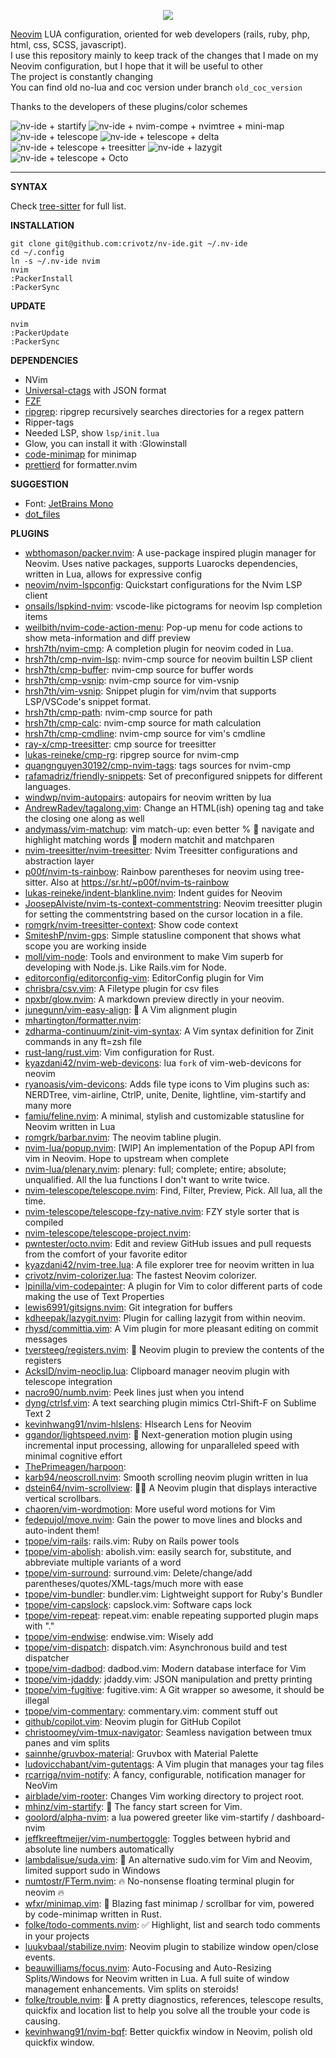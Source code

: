 <p align="center">
  <img src="https://raw.githubusercontent.com/crivotz/nv-ide/master/screenshots/NV-IDE.svg?raw=true"/>
</p>

[Neovim](https://neovim.io/) LUA configuration, oriented for web developers (rails, ruby, php, html, css, SCSS, javascript).  
I use this repository mainly to keep track of the changes that I made on my Neovim configuration, but I hope that it will be useful to other  
The project is constantly changing  
You can find old no-lua and coc version under branch `old_coc_version`

Thanks to the developers of these plugins/color schemes

![nv-ide + startify](https://raw.githubusercontent.com/crivotz/nv-ide/master/screenshots/nv-ide_screenshot_0.png)
![nv-ide + nvim-compe + nvimtree + mini-map ](https://raw.githubusercontent.com/crivotz/nv-ide/master/screenshots/nv-ide_screenshot_1.png)
![nv-ide + telescope ](https://raw.githubusercontent.com/crivotz/nv-ide/master/screenshots/nv-ide_screenshot_2.png)
![nv-ide + telescope + delta ](https://raw.githubusercontent.com/crivotz/nv-ide/master/screenshots/nv-ide_screenshot_3.png)
![nv-ide + telescope + treesitter ](https://raw.githubusercontent.com/crivotz/nv-ide/master/screenshots/nv-ide_screenshot_4.png)
![nv-ide + lazygit ](https://raw.githubusercontent.com/crivotz/nv-ide/master/screenshots/nv-ide_screenshot_5.png)
![nv-ide + telescope + Octo ](https://raw.githubusercontent.com/crivotz/nv-ide/master/screenshots/nv-ide_screenshot_6.png)

---

**SYNTAX**

Check [tree-sitter](https://github.com/tree-sitter/tree-sitter) for full list.  

**INSTALLATION**
```console
git clone git@github.com:crivotz/nv-ide.git ~/.nv-ide
cd ~/.config
ln -s ~/.nv-ide nvim
nvim
:PackerInstall
:PackerSync
```
**UPDATE**
```console
nvim
:PackerUpdate
:PackerSync
```
**DEPENDENCIES**

* NVim
* [Universal-ctags](https://github.com/universal-ctags/ctags) with JSON format
* [FZF](https://github.com/junegunn/fzf)
* [ripgrep](https://github.com/BurntSushi/ripgrep): ripgrep recursively searches directories for a regex pattern  
* Ripper-tags
* Needed LSP, show `lsp/init.lua`
* Glow, you can install it with :Glowinstall
* [code-minimap](https://github.com/wfxr/code-minimap) for minimap  
* [prettierd](https://github.com/fsouza/prettierd) for formatter.nvim  

**SUGGESTION**

* Font: [JetBrains Mono](https://www.jetbrains.com/lp/mono/)
* [dot_files](https://github.com/crivotz/dot_files)

**PLUGINS**  

* [wbthomason/packer.nvim](https://github.com/wbthomason/packer.nvim): A use-package inspired plugin manager for Neovim. Uses native packages, supports Luarocks dependencies, written in Lua, allows for expressive config  
* [neovim/nvim-lspconfig](https://github.com/neovim/nvim-lspconfig): Quickstart configurations for the Nvim LSP client  
* [onsails/lspkind-nvim](https://github.com/onsails/lspkind-nvim): vscode-like pictograms for neovim lsp completion items  
* [weilbith/nvim-code-action-menu](https://github.com/weilbith/nvim-code-action-menu): Pop-up menu for code actions to show meta-information and diff preview  
* [hrsh7th/nvim-cmp](https://github.com/hrsh7th/nvim-cmp): A completion plugin for neovim coded in Lua.  
* [hrsh7th/cmp-nvim-lsp](https://github.com/hrsh7th/cmp-nvim-lsp): nvim-cmp source for neovim builtin LSP client  
* [hrsh7th/cmp-buffer](https://github.com/hrsh7th/cmp-buffer): nvim-cmp source for buffer words  
* [hrsh7th/cmp-vsnip](https://github.com/hrsh7th/cmp-vsnip): nvim-cmp source for vim-vsnip  
* [hrsh7th/vim-vsnip](https://github.com/hrsh7th/vim-vsnip): Snippet plugin for vim/nvim that supports LSP/VSCode's snippet format.  
* [hrsh7th/cmp-path](https://github.com/hrsh7th/cmp-path): nvim-cmp source for path  
* [hrsh7th/cmp-calc](https://github.com/hrsh7th/cmp-calc): nvim-cmp source for math calculation  
* [hrsh7th/cmp-cmdline](https://github.com/hrsh7th/cmp-cmdline): nvim-cmp source for vim's cmdline  
* [ray-x/cmp-treesitter](https://github.com/ray-x/cmp-treesitter): cmp source for treesitter  
* [lukas-reineke/cmp-rg](https://github.com/lukas-reineke/cmp-rg): ripgrep source for nvim-cmp  
* [quangnguyen30192/cmp-nvim-tags](https://github.com/quangnguyen30192/cmp-nvim-tags): tags sources for nvim-cmp  
* [rafamadriz/friendly-snippets](https://github.com/rafamadriz/friendly-snippets): Set of preconfigured snippets for different languages.  
* [windwp/nvim-autopairs](https://github.com/windwp/nvim-autopairs): autopairs for neovim written by lua  
* [AndrewRadev/tagalong.vim](https://github.com/AndrewRadev/tagalong.vim): Change an HTML(ish) opening tag and take the closing one along as well  
* [andymass/vim-matchup](https://github.com/andymass/vim-matchup): vim match-up: even better % 👊 navigate and highlight matching words 👊 modern matchit and matchparen  
* [nvim-treesitter/nvim-treesitter](https://github.com/nvim-treesitter/nvim-treesitter): Nvim Treesitter configurations and abstraction layer  
* [p00f/nvim-ts-rainbow](https://github.com/p00f/nvim-ts-rainbow): Rainbow parentheses for neovim using tree-sitter. Also at https://sr.ht/~p00f/nvim-ts-rainbow  
* [lukas-reineke/indent-blankline.nvim](https://github.com/lukas-reineke/indent-blankline.nvim): Indent guides for Neovim  
* [JoosepAlviste/nvim-ts-context-commentstring](https://github.com/JoosepAlviste/nvim-ts-context-commentstring): Neovim treesitter plugin for setting the commentstring based on the cursor location in a file.  
* [romgrk/nvim-treesitter-context](https://github.com/romgrk/nvim-treesitter-context): Show code context  
* [SmiteshP/nvim-gps](https://github.com/SmiteshP/nvim-gps): Simple statusline component that shows what scope you are working inside  
* [moll/vim-node](https://github.com/moll/vim-node): Tools and environment to make Vim superb for developing with Node.js. Like Rails.vim for Node.  
* [editorconfig/editorconfig-vim](https://github.com/editorconfig/editorconfig-vim): EditorConfig plugin for Vim  
* [chrisbra/csv.vim](https://github.com/chrisbra/csv.vim): A Filetype plugin for csv files  
* [npxbr/glow.nvim](https://github.com/npxbr/glow.nvim): A markdown preview directly in your neovim.  
* [junegunn/vim-easy-align](https://github.com/junegunn/vim-easy-align): 🌻 A Vim alignment plugin  
* [mhartington/formatter.nvim](https://github.com/mhartington/formatter.nvim):   
* [zdharma-continuum/zinit-vim-syntax](https://github.com/zdharma-continuum/zinit-vim-syntax): A Vim syntax definition for Zinit commands in any ft=zsh file  
* [rust-lang/rust.vim](https://github.com/rust-lang/rust.vim): Vim configuration for Rust.  
* [kyazdani42/nvim-web-devicons](https://github.com/kyazdani42/nvim-web-devicons): lua `fork` of vim-web-devicons for neovim  
* [ryanoasis/vim-devicons](https://github.com/ryanoasis/vim-devicons): Adds file type icons to Vim plugins such as: NERDTree, vim-airline, CtrlP, unite, Denite, lightline, vim-startify and many more  
* [famiu/feline.nvim](https://github.com/famiu/feline.nvim): A minimal, stylish and customizable statusline for Neovim written in Lua  
* [romgrk/barbar.nvim](https://github.com/romgrk/barbar.nvim): The neovim tabline plugin.  
* [nvim-lua/popup.nvim](https://github.com/nvim-lua/popup.nvim): [WIP] An implementation of the Popup API from vim in Neovim. Hope to upstream when complete  
* [nvim-lua/plenary.nvim](https://github.com/nvim-lua/plenary.nvim): plenary: full; complete; entire; absolute; unqualified. All the lua functions I don't want to write twice.  
* [nvim-telescope/telescope.nvim](https://github.com/nvim-telescope/telescope.nvim): Find, Filter, Preview, Pick. All lua, all the time.  
* [nvim-telescope/telescope-fzy-native.nvim](https://github.com/nvim-telescope/telescope-fzy-native.nvim): FZY style sorter that is compiled  
* [nvim-telescope/telescope-project.nvim](https://github.com/nvim-telescope/telescope-project.nvim):   
* [pwntester/octo.nvim](https://github.com/pwntester/octo.nvim): Edit and review GitHub issues and pull requests from the comfort of your favorite editor  
* [kyazdani42/nvim-tree.lua](https://github.com/kyazdani42/nvim-tree.lua): A file explorer tree for neovim written in lua  
* [crivotz/nvim-colorizer.lua](https://github.com/crivotz/nvim-colorizer.lua): The fastest Neovim colorizer.  
* [lpinilla/vim-codepainter](https://github.com/lpinilla/vim-codepainter): A plugin for Vim to color different parts of code making the use of Text Properties  
* [lewis6991/gitsigns.nvim](https://github.com/lewis6991/gitsigns.nvim): Git integration for buffers  
* [kdheepak/lazygit.nvim](https://github.com/kdheepak/lazygit.nvim): Plugin for calling lazygit from within neovim.  
* [rhysd/committia.vim](https://github.com/rhysd/committia.vim): A Vim plugin for more pleasant editing on commit messages  
* [tversteeg/registers.nvim](https://github.com/tversteeg/registers.nvim): 📑 Neovim plugin to preview the contents of the registers  
* [AckslD/nvim-neoclip.lua](https://github.com/AckslD/nvim-neoclip.lua): Clipboard manager neovim plugin with telescope integration  
* [nacro90/numb.nvim](https://github.com/nacro90/numb.nvim): Peek lines just when you intend  
* [dyng/ctrlsf.vim](https://github.com/dyng/ctrlsf.vim): A text searching plugin mimics Ctrl-Shift-F on Sublime Text 2  
* [kevinhwang91/nvim-hlslens](https://github.com/kevinhwang91/nvim-hlslens): Hlsearch Lens for Neovim  
* [ggandor/lightspeed.nvim](https://github.com/ggandor/lightspeed.nvim): 🌌 Next-generation motion plugin using incremental input processing, allowing for unparalleled speed with minimal cognitive effort  
* [ThePrimeagen/harpoon](https://github.com/ThePrimeagen/harpoon):   
* [karb94/neoscroll.nvim](https://github.com/karb94/neoscroll.nvim): Smooth scrolling neovim plugin written in lua  
* [dstein64/nvim-scrollview](https://github.com/dstein64/nvim-scrollview): 📜📶 A Neovim plugin that displays interactive vertical scrollbars.  
* [chaoren/vim-wordmotion](https://github.com/chaoren/vim-wordmotion): More useful word motions for Vim  
* [fedepujol/move.nvim](https://github.com/fedepujol/move.nvim): Gain the power to move lines and blocks and auto-indent them!  
* [tpope/vim-rails](https://github.com/tpope/vim-rails): rails.vim: Ruby on Rails power tools  
* [tpope/vim-abolish](https://github.com/tpope/vim-abolish): abolish.vim: easily search for, substitute, and abbreviate multiple variants of a word  
* [tpope/vim-surround](https://github.com/tpope/vim-surround): surround.vim: Delete/change/add parentheses/quotes/XML-tags/much more with ease  
* [tpope/vim-bundler](https://github.com/tpope/vim-bundler): bundler.vim: Lightweight support for Ruby's Bundler  
* [tpope/vim-capslock](https://github.com/tpope/vim-capslock): capslock.vim: Software caps lock  
* [tpope/vim-repeat](https://github.com/tpope/vim-repeat): repeat.vim: enable repeating supported plugin maps with "."  
* [tpope/vim-endwise](https://github.com/tpope/vim-endwise): endwise.vim: Wisely add  
* [tpope/vim-dispatch](https://github.com/tpope/vim-dispatch): dispatch.vim: Asynchronous build and test dispatcher  
* [tpope/vim-dadbod](https://github.com/tpope/vim-dadbod): dadbod.vim: Modern database interface for Vim  
* [tpope/vim-jdaddy](https://github.com/tpope/vim-jdaddy): jdaddy.vim: JSON manipulation and pretty printing  
* [tpope/vim-fugitive](https://github.com/tpope/vim-fugitive): fugitive.vim: A Git wrapper so awesome, it should be illegal  
* [tpope/vim-commentary](https://github.com/tpope/vim-commentary): commentary.vim: comment stuff out  
* [github/copilot.vim](https://github.com/github/copilot.vim): Neovim plugin for GitHub Copilot  
* [christoomey/vim-tmux-navigator](https://github.com/christoomey/vim-tmux-navigator): Seamless navigation between tmux panes and vim splits  
* [sainnhe/gruvbox-material](https://github.com/sainnhe/gruvbox-material): Gruvbox with Material Palette  
* [ludovicchabant/vim-gutentags](https://github.com/ludovicchabant/vim-gutentags): A Vim plugin that manages your tag files  
* [rcarriga/nvim-notify](https://github.com/rcarriga/nvim-notify): A fancy, configurable, notification manager for NeoVim  
* [airblade/vim-rooter](https://github.com/airblade/vim-rooter): Changes Vim working directory to project root.  
* [mhinz/vim-startify](https://github.com/mhinz/vim-startify): 🔗 The fancy start screen for Vim.  
* [goolord/alpha-nvim](https://github.com/goolord/alpha-nvim): a lua powered greeter like vim-startify / dashboard-nvim  
* [jeffkreeftmeijer/vim-numbertoggle](https://github.com/jeffkreeftmeijer/vim-numbertoggle): Toggles between hybrid and absolute line numbers automatically  
* [lambdalisue/suda.vim](https://github.com/lambdalisue/suda.vim): 🥪 An alternative sudo.vim for Vim and Neovim, limited support sudo in Windows  
* [numtostr/FTerm.nvim](https://github.com/numtostr/FTerm.nvim): 🔥 No-nonsense floating terminal plugin for neovim 🔥  
* [wfxr/minimap.vim](https://github.com/wfxr/minimap.vim): 📡 Blazing fast minimap / scrollbar for vim, powered by code-minimap written in Rust.  
* [folke/todo-comments.nvim](https://github.com/folke/todo-comments.nvim): ✅ Highlight, list and search todo comments in your projects  
* [luukvbaal/stabilize.nvim](https://github.com/luukvbaal/stabilize.nvim): Neovim plugin to stabilize window open/close events.  
* [beauwilliams/focus.nvim](https://github.com/beauwilliams/focus.nvim): Auto-Focusing and Auto-Resizing Splits/Windows for Neovim written in Lua. A full suite of window management enhancements. Vim splits on steroids!  
* [folke/trouble.nvim](https://github.com/folke/trouble.nvim): 🚦 A pretty diagnostics, references, telescope results, quickfix and location list to help you solve all the trouble your code is causing.  
* [kevinhwang91/nvim-bqf](https://github.com/kevinhwang91/nvim-bqf): Better quickfix window in Neovim, polish old quickfix window.  
